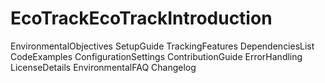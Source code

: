 # EcoTrackEcoTrackIntroduction
EnvironmentalObjectives
SetupGuide
TrackingFeatures
DependenciesList
CodeExamples
ConfigurationSettings
ContributionGuide
ErrorHandling
LicenseDetails
EnvironmentalFAQ
Changelog
